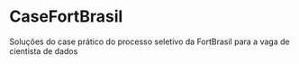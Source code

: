 # CaseFortBrasil
Soluções do case prático do processo seletivo da FortBrasil para a vaga de cientista de dados
